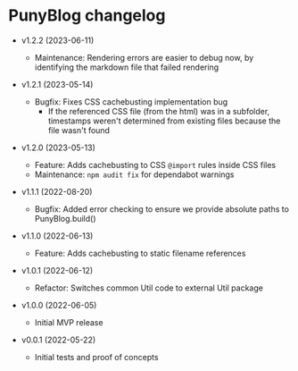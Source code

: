 # PunyBlog changelog

  - v1.2.2 (2023-06-11)
    - Maintenance: Rendering errors are easier to debug now, by identifying the markdown file that failed rendering

  - v1.2.1 (2023-05-14)
    - Bugfix: Fixes CSS cachebusting implementation bug
      - If the referenced CSS file (from the html) was in a subfolder, timestamps weren't determined from existing files because the file wasn't found

  - v1.2.0 (2023-05-13)
    - Feature: Adds cachebusting to CSS `@import` rules inside CSS files
    - Maintenance: `npm audit fix` for dependabot warnings

  - v1.1.1 (2022-08-20)
    - Bugfix: Added error checking to ensure we provide absolute paths to PunyBlog.build()

  - v1.1.0 (2022-06-13)
    - Feature: Adds cachebusting to static filename references

  - v1.0.1 (2022-06-12)
    - Refactor: Switches common Util code to external Util package

  - v1.0.0 (2022-06-05)
    - Initial MVP release

  - v0.0.1 (2022-05-22)
    - Initial tests and proof of concepts
